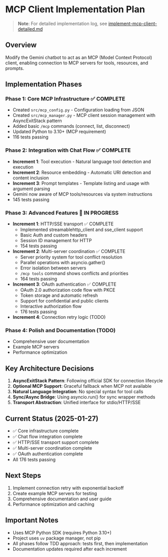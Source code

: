 # MCP Client Implementation Plan

> **Note**: For detailed implementation log, see [implement-mcp-client-detailed.md](./implement-mcp-client-detailed.md)

## Overview
Modify the Gemini chatbot to act as an MCP (Model Context Protocol) client, enabling connection to MCP servers for tools, resources, and prompts.

## Implementation Phases

### Phase 1: Core MCP Infrastructure ✅ COMPLETE
- Created `src/mcp_config.py` - Configuration loading from JSON
- Created `src/mcp_manager.py` - MCP client session management with AsyncExitStack pattern
- Added basic `/mcp` commands (connect, list, disconnect)
- Updated Python to 3.10+ (MCP requirement)
- 116 tests passing

### Phase 2: Integration with Chat Flow ✅ COMPLETE
- **Increment 1**: Tool execution - Natural language tool detection and execution
- **Increment 2**: Resource embedding - Automatic URI detection and content inclusion
- **Increment 3**: Prompt templates - Template listing and usage with argument parsing
- Gemini now aware of MCP tools/resources via system instructions
- 145 tests passing

### Phase 3: Advanced Features 🚧 IN PROGRESS
- **Increment 1**: HTTP/SSE transport ✅ COMPLETE
  - Implemented streamablehttp_client and sse_client support
  - Basic Auth and custom headers
  - Session ID management for HTTP
  - 154 tests passing
- **Increment 2**: Multi-server coordination ✅ COMPLETE
  - Server priority system for tool conflict resolution
  - Parallel operations with asyncio.gather()
  - Error isolation between servers
  - `/mcp tools` command shows conflicts and priorities
  - 164 tests passing
- **Increment 3**: OAuth authentication ✅ COMPLETE
  - OAuth 2.0 authorization code flow with PKCE
  - Token storage and automatic refresh
  - Support for confidential and public clients
  - Interactive authorization flow
  - 176 tests passing
- **Increment 4**: Connection retry logic (TODO)

### Phase 4: Polish and Documentation (TODO)
- Comprehensive user documentation
- Example MCP servers
- Performance optimization

## Key Architecture Decisions
1. **AsyncExitStack Pattern**: Following official SDK for connection lifecycle
2. **Optional MCP Support**: Graceful fallback when MCP not available
3. **Natural Language Integration**: No special syntax for tool calls
4. **Sync/Async Bridge**: Using asyncio.run() for sync wrapper methods
5. **Transport Abstraction**: Unified interface for stdio/HTTP/SSE

## Current Status (2025-01-27)
- ✅ Core infrastructure complete
- ✅ Chat flow integration complete
- ✅ HTTP/SSE transport support complete
- ✅ Multi-server coordination complete
- ✅ OAuth authentication complete
- All 176 tests passing

## Next Steps
1. Implement connection retry with exponential backoff
2. Create example MCP servers for testing
3. Comprehensive documentation and user guide
4. Performance optimization and caching

## Important Notes
- Uses MCP Python SDK (requires Python 3.10+)
- Project uses `uv` package manager, not pip
- All phases follow TDD approach: tests first, then implementation
- Documentation updates required after each increment